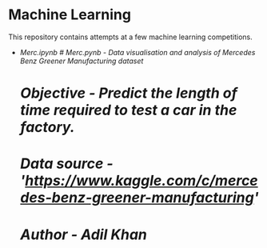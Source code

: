 # Machine Learning
<p> This repository contains attempts at a few machine learning competitions.
 </p>
 
 <ul>
  <li> <i>Merc.ipynb <i>
# Merc.pynb   - Data visualisation and analysis of Mercedes Benz Greener Manufacturing dataset

# Objective   - Predict the length of time required to test a car in the factory. 

# Data source -  'https://www.kaggle.com/c/mercedes-benz-greener-manufacturing'

# Author      -  Adil Khan

</li>
<ul>
